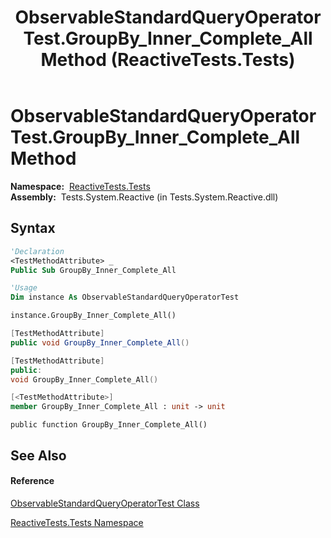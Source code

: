 ﻿---
title: ObservableStandardQueryOperatorTest.GroupBy_Inner_Complete_All Method  (ReactiveTests.Tests)
TOCTitle: GroupBy_Inner_Complete_All Method
ms:assetid: M:ReactiveTests.Tests.ObservableStandardQueryOperatorTest.GroupBy_Inner_Complete_All
ms:mtpsurl: https://msdn.microsoft.com/en-us/library/reactivetests.tests.observablestandardqueryoperatortest.groupby_inner_complete_all(v=VS.103)
ms:contentKeyID: 36620322
ms.date: 06/28/2011
mtps_version: v=VS.103
f1_keywords:
- ReactiveTests.Tests.ObservableStandardQueryOperatorTest.GroupBy_Inner_Complete_All
dev_langs:
- CSharp
- JScript
- VB
- FSharp
- c++
---

# ObservableStandardQueryOperatorTest.GroupBy\_Inner\_Complete\_All Method

**Namespace:**  [ReactiveTests.Tests](hh289046\(v=vs.103\).md)  
**Assembly:**  Tests.System.Reactive (in Tests.System.Reactive.dll)

## Syntax

``` vb
'Declaration
<TestMethodAttribute> _
Public Sub GroupBy_Inner_Complete_All
```

``` vb
'Usage
Dim instance As ObservableStandardQueryOperatorTest

instance.GroupBy_Inner_Complete_All()
```

``` csharp
[TestMethodAttribute]
public void GroupBy_Inner_Complete_All()
```

``` c++
[TestMethodAttribute]
public:
void GroupBy_Inner_Complete_All()
```

``` fsharp
[<TestMethodAttribute>]
member GroupBy_Inner_Complete_All : unit -> unit 
```

``` jscript
public function GroupBy_Inner_Complete_All()
```

## See Also

#### Reference

[ObservableStandardQueryOperatorTest Class](hh288944\(v=vs.103\).md)

[ReactiveTests.Tests Namespace](hh289046\(v=vs.103\).md)

